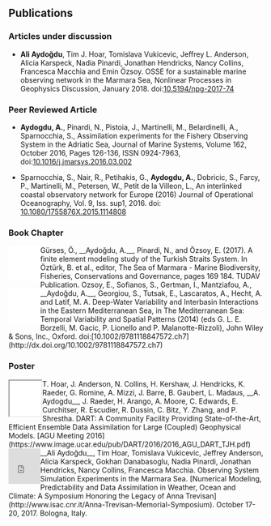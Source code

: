 ## Publications

### Articles under discussion

- __Ali Aydoğdu__, Tim J. Hoar, Tomislava Vukicevic, Jeffrey L. Anderson, Alicia Karspeck, Nadia Pinardi, Jonathan Hendricks, Nancy Collins, Francesca Macchia and Emin Özsoy. OSSE for a sustainable marine observing network in the Marmara Sea, Nonlinear Processes in Geophysics Discussion, January 2018. doi:[10.5194/npg-2017-74
](https://doi.org/10.5194/npg-2017-74)


### Peer Reviewed Article 

- __Aydogdu, A.__, Pinardi, N., Pistoia, J., Martinelli, M., Belardinelli, A., Sparnocchia, S., Assimilation experiments for the Fishery Observing System in the Adriatic Sea, Journal of Marine Systems, Volume 162, October 2016, Pages 126-136, ISSN 0924-7963, doi:[10.1016/j.jmarsys.2016.03.002](http://dx.doi.org/10.1016/j.jmarsys.2016.03.002)

- Sparnocchia, S., Nair, R., Petihakis, G., __Aydogdu, A.__, Dobricic, S., Farcy, P., Martinelli, M., Petersen, W., Petit de la Villeon, L., An interlinked coastal observatory network for Europe (2016) Journal of Operational Oceanography, Vol. 9, Iss. sup1, 2016. doi: [10.1080/1755876X.2015.1114808](http://dx.doi.org/10.1080/1755876X.2015.1114808)

### Book Chapter

<div style="float: left; clear: left">
<iframe style="width:63px; height:70px;" src="//e.issuu.com/embed.html#8893677/56704268" frameborder="0" allowfullscreen></iframe> 
</div>
Gürses, Ö., __Aydoğdu, A.__, Pinardi, N., and Özsoy, E. (2017). A finite element modeling study of the Turkish ̈Straits System. In Öztürk, B. et al., editor, The Sea of Marmara - Marine Biodiversity, Fisheries, Conservations and Governance, pages 169 184. TUDAV Publication.

<div style="float: left; clear: left">
<iframe style="width:63px; height:70px;" src="//e.issuu.com/embed.html#8893677/56704174" frameborder="0" allowfullscreen></iframe> 
</div>
Ozsoy, E., Sofianos, S., Gertman, I., Mantziafou, A., __Aydoğdu, A.__, Georgiou, S., Tutsak, E., Lascaratos, A., Hecht, A. and Latif, M. A. Deep-Water Variability and Interbasin Interactions in the Eastern Mediterranean Sea, in The Mediterranean Sea: Temporal Variability and Spatial Patterns (2014) (eds G. L. E. Borzelli, M. Gacic, P. Lionello and P. Malanotte-Rizzoli), John Wiley & Sons, Inc., Oxford. doi:[10.1002/9781118847572.ch7](http://dx.doi.org/10.1002/9781118847572.ch7)

### Poster

<div style="float: left; clear: left">
<iframe style="width:63px; height:70px;" src="//e.issuu.com/embed.html#8893677/56488691" frameborder="1" allowfullscreen></iframe> 
</div>
T. Hoar, J. Anderson, N. Collins, H. Kershaw, J. Hendricks, K. Raeder, G. Romine, A. Mizzi, J. Barre, B. Gaubert, L. Madaus, __A. Aydogdu__, J. Raeder, H. Arango, A. Moore, C. Edwards, E. Curchitser, R. Escudier, R. Dussin, C. Bitz, Y. Zhang, and P. Shrestha. DART: A Community Facility Providing State-of-the-Art, Efficient
Ensemble Data Assimilation for Large (Coupled) Geophysical Models. [AGU Meeting 2016](https://www.image.ucar.edu/pub/DART/2016/2016_AGU_DART_TJH.pdf)


<div style="float: left; clear: left">
<iframe src="https://widgets.figshare.com/articles/5738487/embed?show_title=0" width="63" height="70" frameborder="0"></iframe>
</div>
__Ali Aydoğdu__, Tim Hoar, Tomislava Vukicevic, Jeffrey Anderson, Alicia Karspeck, Gokhan Danabasoglu, Nadia Pinardi, Jonathan Hendricks, Nancy Collins, Francesca Macchia. Observing System Simulation Experiments in the Marmara Sea. [Numerical Modeling, Predictability and Data Assimilation in Weather, Ocean and Climate: A Symposium Honoring the Legacy of Anna Trevisan](http://www.isac.cnr.it/Anna-Trevisan-Memorial-Symposium). October 17-20, 2017. Bologna, Italy.

